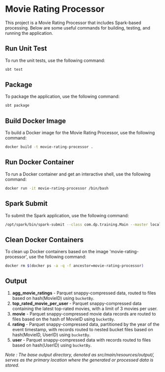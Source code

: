 # Movie Rating Processor

This project is a Movie Rating Processor that includes Spark-based processing. Below are some useful commands for building, testing, and running the application.

## Run Unit Test

To run the unit tests, use the following command:
```bash
sbt test
```

## Package

To package the application, use the following command:
```bash
sbt package
```

## Build Docker Image

To build a Docker image for the Movie Rating Processor, use the following command:
```bash
docker build -t movie-rating-processor .
```

## Run Docker Container

To run a Docker container and get an interactive shell, use the following command:
```bash
docker run -it movie-rating-processor /bin/bash
```

## Spark Submit

To submit the Spark application, use the following command:
```bash
/opt/spark/bin/spark-submit --class com.dp.training.Main --master local[*] /app/movie-rating-processor.jar --input /app/input/ --output /tmp/output/ 
```

## Clean Docker Containers

To clean up Docker containers based on the image 'movie-rating-processor', use the following command:
```bash
docker rm $(docker ps -a -q -f ancestor=movie-rating-processor)
```

## Output
1. **agg_movie_ratings** - Parquet snappy-compressed data, routed to files based on hash(MovieID) using `bucketBy`.
2. **top_rated_movie_per_user** - Parquet snappy-compressed data containing the latest top-rated movies, with a limit of 3 movies per user. 
3. **movie** - Parquet snappy-compressed movie data records are routed to files based on the hash of MovieID using `bucketBy`. 
4. **rating** - Parquet snappy-compressed data, partitioned by the year of the event timestamp, with records routed to nested bucket files based on hash(MovieID, UserID) using `bucketBy`.  
5. **user** - Parquet snappy-compressed data with records routed to files based on hash(UserID) using `bucketBy`.
   
*Note : The base output directory, denoted as src/main/resources/output/, serves as the primary location where the generated or processed data is stored.*